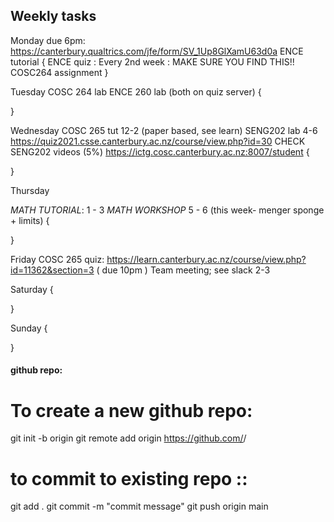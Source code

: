 
## Weekly tasks

Monday
due 6pm: https://canterbury.qualtrics.com/jfe/form/SV_1Up8GlXamU63d0a
ENCE tutorial
<temp>{ 
    ENCE quiz : Every 2nd week : MAKE SURE YOU FIND THIS!!
    COSC264 assignment
}


Tuesday
COSC 264 lab
ENCE 260 lab   (both on quiz server)
<temp>{

}


Wednesday
COSC 265 tut 12-2  (paper based, see learn)
SENG202 lab 4-6 https://quiz2021.csse.canterbury.ac.nz/course/view.php?id=30
CHECK SENG202 videos (5%)  https://ictg.cosc.canterbury.ac.nz:8007/student
<temp>{

}


Thursday

*MATH TUTORIAL*:  1 - 3
*MATH WORKSHOP*  5 - 6 (this week- menger sponge + limits)
<temp>{

}


Friday
COSC 265 quiz: https://learn.canterbury.ac.nz/course/view.php?id=11362&section=3
    ( due 10pm )
Team meeting; see slack  2-3


Saturday
<temp>{

}


Sunday
<temp>{
    
}










#### github repo:

#  To create a new github repo:


git init -b origin
git remote add origin https://github.com/<github-username>/<repo-name>


# to commit to existing repo :: 

git add .
git commit -m "commit message"
git push origin main

